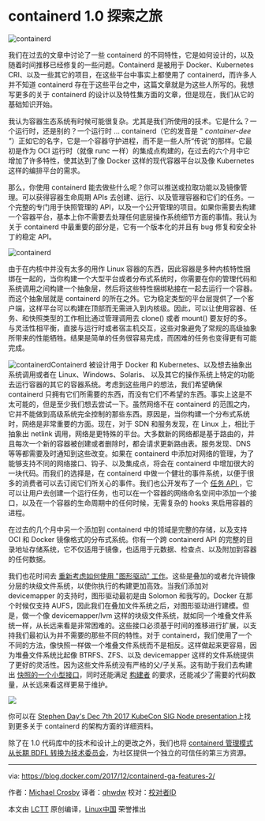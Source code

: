 containerd 1.0 探索之旅
======
![containerd][1]

我们在过去的文章中讨论了一些 containerd 的不同特性，它是如何设计的，以及随着时间推移已经修复的一些问题。Containerd 是被用于 Docker、Kubernetes CRI、以及一些其它的项目，在这些平台中事实上都使用了 containerd，而许多人并不知道 containerd 存在于这些平台之中，这篇文章就是为这些人所写的。我想写更多的关于 containerd 的设计以及特性集方面的文章，但是现在，我们从它的基础知识开始。

我认为容器生态系统有时候可能很复杂。尤其是我们所使用的技术。它是什么？一个运行时，还是别的？一个运行时 … containerd（它的发音是 " _container-dee "_）正如它的名字，它是一个容器守护进程，而不是一些人所“传说”的那样。它最初是作为 OCI 运行时（就像 runc 一样）的集成点构建的，在过去的六个月中它增加了许多特性，使其达到了像 Docker 这样的现代容器平台以及像 Kubernetes 这样的编排平台的需求。

那么，你使用 containerd 能去做些什么呢？你可以推送或拉取功能以及镜像管理。可以获得容器生命周期 APIs 去创建、运行、以及管理容器和它们的任务。一个完整的专门用于快照管理的 API，以及一个公开管理的项目。如果你需要去构建一个容器平台，基本上你不需要去处理任何底层操作系统细节方面的事情。我认为关于 containerd 中最重要的部分是，它有一个版本化的并且有 bug 修复和安全补丁的稳定 API。

![containerd][2]

由于在内核中并没有太多的用作 Linux 容器的东西，因此容器是多种内核特性捆绑在一起的，当你构建一个大型平台或者分布式系统时，你需要在你的管理代码和系统调用之间构建一个抽象层，然后将这些特性捆绑粘接在一起去运行一个容器。而这个抽象层就是 containerd 的所在之外。它为稳定类型的平台层提供了一个客户端，这样平台可以构建在顶部而无需进入到内核级。因此，可以让使用容器、任务、和快照类型的工作相比通过管理调用去 clone() 或者 mount() 要友好的多。与灵活性相平衡，直接与运行时或者宿主机交互，这些对象避免了常规的高级抽象所带来的性能牺牲。结果是简单的任务很容易完成，而困难的任务也变得更有可能完成。

![containerd][3]Containerd 被设计用于 Docker 和 Kubernetes、以及想去抽象出系统调用或者在 Linux、Windows、Solaris、 以及其它的操作系统上特定的功能去运行容器的其它的容器系统。考虑到这些用户的想法，我们希望确保 containerd 只拥有它们所需要的东西，而没有它们不希望的东西。事实上这是不太可能的，但是至少我们想去尝试一下。虽然网络不在 containerd 的范围之内，它并不能做到高级系统完全控制的那些东西。原因是，当你构建一个分布式系统时，网络是非常重要的方面。现在，对于 SDN 和服务发现，在 Linux 上，相比于抽象出 netlink 调用，网络是更特殊的平台。大多数新的网络都是基于路由的，并且每次一个新的容器被创建或者删除时，都会请求更新路由表。服务发现、DNS 等等都需要及时通知到这些改变。如果在 containerd 中添加对网络的管理，为了能够支持不同的网络接口、钩子、以及集成点，将会在 containerd 中增加很大的一块代码。而我们的选择是，在 containerd 中做一个健壮的事件系统，以便于很多的消费者可以去订阅它们所关心的事件。我们也公开发布了一个 [任务 API ][4]，它可以让用户去创建一个运行任务，也可以在一个容器的网络命名空间中添加一个接口，以及在一个容器的生命周期中的任何时候，无需复杂的 hooks 来启用容器的进程。

在过去的几个月中另一个添加到 containerd 中的领域是完整的存储，以及支持 OCI 和 Docker 镜像格式的分布式系统。你有一个跨 containerd API 的完整的目录地址存储系统，它不仅适用于镜像，也适用于元数据、检查点、以及附加到容器的任何数据。

我们也花时间去 [重新考虑如何使用 "图形驱动" 工作][5]。这些是叠加的或者允许镜像分层的块级文件系统，以使你执行的构建更加高效。当我们添加对 devicemapper 的支持时，图形驱动最初是由 Solomon 和我写的。Docker 在那个时候仅支持 AUFS，因此我们在叠加文件系统之后，对图形驱动进行建模。但是，做一个像 devicemapper/lvm 这样的块级文件系统，就如同一个堆叠文件系统一样，从长远来看是非常困难的。这些接口必须基于时间的推移进行扩展，以支持我们最初认为并不需要的那些不同的特性。对于 containerd，我们使用了一个不同的方法，像快照一样做一个堆叠文件系统而不是相反。这样做起来更容易，因为堆叠文件系统比起像 BTRFS、ZFS、以及 devicemapper 这样的文件系统提供了更好的灵活性。因为这些文件系统没有严格的父/子关系。这有助于我们去构建出 [快照的一个小型接口][6]，同时还能满足 [构建者][7] 的要求，还能减少了需要的代码数量，从长远来看这样更易于维护。

![][8]

你可以在 [Stephen Day's Dec 7th 2017 KubeCon SIG Node presentation][9]上找到更多关于 containerd 的架构方面的详细资料。

除了在 1.0 代码库中的技术和设计上的更改之外，我们也将  [containerd 管理模式从长期 BDFL 转换为技术委员会][10]，为社区提供一个独立的可信任的第三方资源。

--------------------------------------------------------------------------------

via: https://blog.docker.com/2017/12/containerd-ga-features-2/

作者：[Michael Crosby][a]
译者：[qhwdw](https://github.com/qhwdw)
校对：[校对者ID](https://github.com/校对者ID)

本文由 [LCTT](https://github.com/LCTT/TranslateProject) 原创编译，[Linux中国](https://linux.cn/) 荣誉推出

[a]:https://blog.docker.com/author/michael/
[1]:https://i0.wp.com/blog.docker.com/wp-content/uploads/950cf948-7c08-4df6-afd9-cc9bc417cabe-6.jpg?resize=400%2C120&amp;amp;ssl=1
[2]:https://i1.wp.com/blog.docker.com/wp-content/uploads/4a7666e4-ebdb-4a40-b61a-26ac7c3f663e-4.jpg?resize=906%2C470&amp;amp;ssl=1 "containerd"
[3]:https://i1.wp.com/blog.docker.com/wp-content/uploads/2a73a4d8-cd40-4187-851f-6104ae3c12ba-1.jpg?resize=1140%2C680&amp;amp;ssl=1
[4]:https://github.com/containerd/containerd/blob/master/api/services/tasks/v1/tasks.proto
[5]:https://blog.mobyproject.org/where-are-containerds-graph-drivers-145fc9b7255
[6]:https://github.com/containerd/containerd/blob/master/api/services/snapshots/v1/snapshots.proto
[7]:https://blog.mobyproject.org/introducing-buildkit-17e056cc5317
[8]:https://i1.wp.com/blog.docker.com/wp-content/uploads/d0fb5eb9-c561-415d-8d57-e74442a879a2-1.jpg?resize=1140%2C556&amp;amp;ssl=1
[9]:https://speakerdeck.com/stevvooe/whats-happening-with-containerd-and-the-cri
[10]:https://github.com/containerd/containerd/pull/1748
